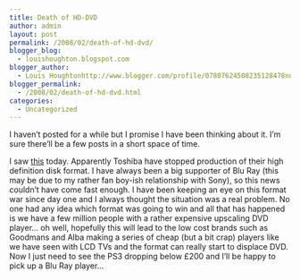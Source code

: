 ```yaml
---
title: Death of HD-DVD
author: admin
layout: post
permalink: /2008/02/death-of-hd-dvd/
blogger_blog:
  - louishoughton.blogspot.com
blogger_author:
  - Louis Houghtonhttp://www.blogger.com/profile/07807624508235128478noreply@blogger.com
blogger_permalink:
  - /2008/02/death-of-hd-dvd.html
categories:
  - Uncategorized
---
```

I haven&#8217;t posted for a while but I promise I have been thinking about it. I&#8217;m sure there&#8217;ll be a few posts in a short space of time. 

<div>
</div>

<div>
  I saw <a href="http://www.macrumors.com/c.php?u=http%3A%2F%2Fwww.reuters.com%2Farticle%2FcompanyNewsAndPR%2FidUSL1627196120080216&t=1203265502">this</a> today. Apparently Toshiba have stopped production of their high definition disk format. I have always been a big supporter of Blu Ray (this may be due to my rather fan boy-ish relationship with Sony), so this news couldn&#8217;t have come fast enough. I have been keeping an eye on this format war since day one and I always thought the situation was a real problem. No one had any idea which format was going to win and all that has happened is we have a few million people with a rather expensive upscaling DVD player&#8230; oh well, hopefully this will lead to the low cost brands such as Goodmans and Alba making a series of cheap (but a bit crap) players like we have seen with LCD TVs and the format can really start to displace DVD.
</div>

<div>
</div>

<div>
  Now I just need to see the PS3 dropping below £200 and I&#8217;ll be happy to pick up a Blu Ray player&#8230;
</div>